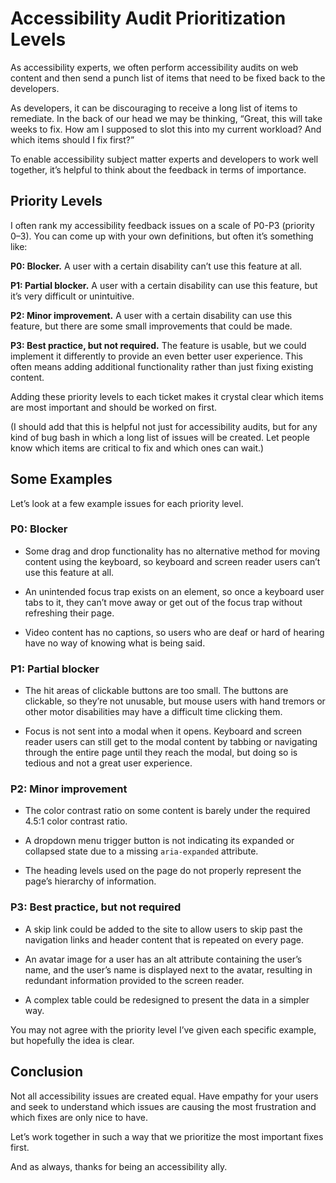 # Accessibility Audit Prioritization Levels

As accessibility experts, we often perform accessibility audits on web content and then send a punch list of items that need to be fixed back to the developers.

As developers, it can be discouraging to receive a long list of items to remediate. In the back of our head we may be thinking, “Great, this will take weeks to fix. How am I supposed to slot this into my current workload? And which items should I fix first?”

To enable accessibility subject matter experts and developers to work well together, it’s helpful to think about the feedback in terms of importance.

## Priority Levels

I often rank my accessibility feedback issues on a scale of P0-P3 (priority 0–3). You can come up with your own definitions, but often it’s something like:

**P0: Blocker.** A user with a certain disability can’t use this feature at all.

**P1: Partial blocker.** A user with a certain disability can use this feature, but it’s very difficult or unintuitive.

**P2: Minor improvement.** A user with a certain disability can use this feature, but there are some small improvements that could be made.

**P3: Best practice, but not required.** The feature is usable, but we could implement it differently to provide an even better user experience. This often means adding additional functionality rather than just fixing existing content.

Adding these priority levels to each ticket makes it crystal clear which items are most important and should be worked on first.

(I should add that this is helpful not just for accessibility audits, but for any kind of bug bash in which a long list of issues will be created. Let people know which items are critical to fix and which ones can wait.)

## Some Examples

Let’s look at a few example issues for each priority level.

### P0: Blocker

* Some drag and drop functionality has no alternative method for moving content using the keyboard, so keyboard and screen reader users can’t use this feature at all.

* An unintended focus trap exists on an element, so once a keyboard user tabs to it, they can’t move away or get out of the focus trap without refreshing their page.

* Video content has no captions, so users who are deaf or hard of hearing have no way of knowing what is being said.

### P1: Partial blocker

* The hit areas of clickable buttons are too small. The buttons are clickable, so they’re not unusable, but mouse users with hand tremors or other motor disabilities may have a difficult time clicking them.

* Focus is not sent into a modal when it opens. Keyboard and screen reader users can still get to the modal content by tabbing or navigating through the entire page until they reach the modal, but doing so is tedious and not a great user experience.

### P2: Minor improvement

* The color contrast ratio on some content is barely under the required 4.5:1 color contrast ratio.

* A dropdown menu trigger button is not indicating its expanded or collapsed state due to a missing `aria-expanded` attribute.

* The heading levels used on the page do not properly represent the page’s hierarchy of information.

### P3: Best practice, but not required

* A skip link could be added to the site to allow users to skip past the navigation links and header content that is repeated on every page.

* An avatar image for a user has an alt attribute containing the user’s name, and the user’s name is displayed next to the avatar, resulting in redundant information provided to the screen reader.

* A complex table could be redesigned to present the data in a simpler way.

You may not agree with the priority level I’ve given each specific example, but hopefully the idea is clear.

## Conclusion

Not all accessibility issues are created equal. Have empathy for your users and seek to understand which issues are causing the most frustration and which fixes are only nice to have.

Let’s work together in such a way that we prioritize the most important fixes first.

And as always, thanks for being an accessibility ally.
